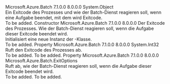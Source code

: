 <Type Name="ExitCodeMapping" FullName="Microsoft.Azure.Batch.ExitCodeMapping">
  <TypeSignature Language="C#" Value="public class ExitCodeMapping" />
  <TypeSignature Language="ILAsm" Value=".class public auto ansi beforefieldinit ExitCodeMapping extends System.Object" />
  <TypeSignature Language="DocId" Value="T:Microsoft.Azure.Batch.ExitCodeMapping" />
  <TypeSignature Language="VB.NET" Value="Public Class ExitCodeMapping" />
  <TypeSignature Language="F#" Value="type ExitCodeMapping = class&#xA;    interface ITransportObjectProvider&lt;ExitCodeMapping&gt;&#xA;    interface IPropertyMetadata&#xA;    interface IModifiable&#xA;    interface IReadOnly" />
  <AssemblyInfo>
    <AssemblyName>Microsoft.Azure.Batch</AssemblyName>
    <AssemblyVersion>7.1.0.0</AssemblyVersion>
    <AssemblyVersion>8.0.0.0</AssemblyVersion>
  </AssemblyInfo>
  <Base>
    <BaseTypeName>System.Object</BaseTypeName>
  </Base>
  <Interfaces />
  <Docs>
    <summary>
            Ein Exitcode des Prozesses und wie der Batch-Dienst reagieren soll, wenn eine Aufgabe beendet, mit dem wird Exitcode.
            </summary>
    <remarks>To be added.</remarks>
  </Docs>
  <Members>
    <Member MemberName=".ctor">
      <MemberSignature Language="C#" Value="public ExitCodeMapping (int code, Microsoft.Azure.Batch.ExitOptions exitOptions);" />
      <MemberSignature Language="ILAsm" Value=".method public hidebysig specialname rtspecialname instance void .ctor(int32 code, class Microsoft.Azure.Batch.ExitOptions exitOptions) cil managed" />
      <MemberSignature Language="DocId" Value="M:Microsoft.Azure.Batch.ExitCodeMapping.#ctor(System.Int32,Microsoft.Azure.Batch.ExitOptions)" />
      <MemberSignature Language="F#" Value="new Microsoft.Azure.Batch.ExitCodeMapping : int * Microsoft.Azure.Batch.ExitOptions -&gt; Microsoft.Azure.Batch.ExitCodeMapping" Usage="new Microsoft.Azure.Batch.ExitCodeMapping (code, exitOptions)" />
      <MemberType>Constructor</MemberType>
      <AssemblyInfo>
        <AssemblyName>Microsoft.Azure.Batch</AssemblyName>
        <AssemblyVersion>7.1.0.0</AssemblyVersion>
        <AssemblyVersion>8.0.0.0</AssemblyVersion>
      </AssemblyInfo>
      <Parameters>
        <Parameter Name="code" Type="System.Int32" />
        <Parameter Name="exitOptions" Type="Microsoft.Azure.Batch.ExitOptions" />
      </Parameters>
      <Docs>
        <param name="code">Der Exitcode des Prozesses.</param>
        <param name="exitOptions">Wie der Batch-Dienst reagieren soll, wenn die Aufgabe dieser Exitcode beendet wird.</param>
        <summary>
            Initialisiert eine neue Instanz der <see cref="T:Microsoft.Azure.Batch.ExitCodeMapping" />-Klasse.
            </summary>
        <remarks>To be added.</remarks>
      </Docs>
    </Member>
    <Member MemberName="Code">
      <MemberSignature Language="C#" Value="public int Code { get; }" />
      <MemberSignature Language="ILAsm" Value=".property instance int32 Code" />
      <MemberSignature Language="DocId" Value="P:Microsoft.Azure.Batch.ExitCodeMapping.Code" />
      <MemberSignature Language="VB.NET" Value="Public ReadOnly Property Code As Integer" />
      <MemberSignature Language="F#" Value="member this.Code : int" Usage="Microsoft.Azure.Batch.ExitCodeMapping.Code" />
      <MemberType>Property</MemberType>
      <AssemblyInfo>
        <AssemblyName>Microsoft.Azure.Batch</AssemblyName>
        <AssemblyVersion>7.1.0.0</AssemblyVersion>
        <AssemblyVersion>8.0.0.0</AssemblyVersion>
      </AssemblyInfo>
      <ReturnValue>
        <ReturnType>System.Int32</ReturnType>
      </ReturnValue>
      <Docs>
        <summary>
            Ruft den Exitcode des Prozesses ab.
            </summary>
        <value>To be added.</value>
        <remarks>To be added.</remarks>
      </Docs>
    </Member>
    <Member MemberName="ExitOptions">
      <MemberSignature Language="C#" Value="public Microsoft.Azure.Batch.ExitOptions ExitOptions { get; }" />
      <MemberSignature Language="ILAsm" Value=".property instance class Microsoft.Azure.Batch.ExitOptions ExitOptions" />
      <MemberSignature Language="DocId" Value="P:Microsoft.Azure.Batch.ExitCodeMapping.ExitOptions" />
      <MemberSignature Language="VB.NET" Value="Public ReadOnly Property ExitOptions As ExitOptions" />
      <MemberSignature Language="F#" Value="member this.ExitOptions : Microsoft.Azure.Batch.ExitOptions" Usage="Microsoft.Azure.Batch.ExitCodeMapping.ExitOptions" />
      <MemberType>Property</MemberType>
      <AssemblyInfo>
        <AssemblyName>Microsoft.Azure.Batch</AssemblyName>
        <AssemblyVersion>7.1.0.0</AssemblyVersion>
        <AssemblyVersion>8.0.0.0</AssemblyVersion>
      </AssemblyInfo>
      <ReturnValue>
        <ReturnType>Microsoft.Azure.Batch.ExitOptions</ReturnType>
      </ReturnValue>
      <Docs>
        <summary>
            Ruft ab, wie der Batch-Dienst reagieren soll, wenn die Aufgabe dieser Exitcode beendet wird.
            </summary>
        <value>To be added.</value>
        <remarks>To be added.</remarks>
      </Docs>
    </Member>
  </Members>
</Type>